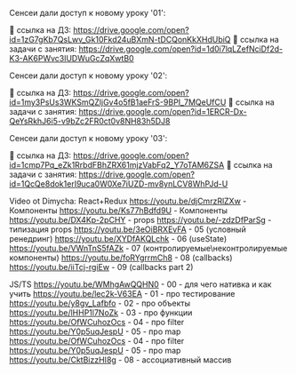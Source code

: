 

Сенсеи дали доступ к новому уроку '01': 

📌 ссылка на ДЗ: https://drive.google.com/open?id=1zG7gKb7QsLwv_Gk10Fkd24uBXmN-tDCQonKkXHdUbiQ
📌 ссылка на задачи с занятия: https://drive.google.com/open?id=1d0i7lqLZefNciDf2d-K3-AK6PWvc3lUDWuGcZqXwtB0

Сенсеи дали доступ к новому уроку '02': 

📌 ссылка на ДЗ: https://drive.google.com/open?id=1my3PsUs3WKSmQZljGv4o5fB1aeFrS-9BPI_7MQeUfCU
📌 ссылка на задачи с занятия: https://drive.google.com/open?id=1ERCR-Dx-QeYsRkhJ6i5-v9bZc2FR0ct0v8NH83h5DJ8

Сенсеи дали доступ к новому уроку '03': 

📌 ссылка на ДЗ: https://drive.google.com/open?id=1cmp7Pq_eZk1RrbdFBhZRX61mjzVabFq2_Y7oTAM6ZSA
📌 ссылка на задачи с занятия: https://drive.google.com/open?id=1QcQe8dok1erI9uca0W0Xe7iUZD-mv8ynLCV8WhPJd-U




Video ot Dimycha:
React+Redux
https://youtu.be/djCmrzRlZXw - Компоненты
https://youtu.be/Ks77hBdfd9U - Компоненты
https://youtu.be/DX4Kp-2pCHY - props
https://youtu.be/-zdzDfParSg - типизация props
https://youtu.be/3eOiBRXEvFA - 05 (условный ренедринг)
https://youtu.be/XYDfAKQLchk - 06 (useState)
https://youtu.be/VWnTnS5fAZk - 07 (контролируемые\неконтролируемые компоненты)
https://youtu.be/foRYgrrmCh8 - 08 (callbacks)
https://youtu.be/iiTcj-rgiEw - 09 (callbacks part 2)



JS/TS
https://youtu.be/WMhgAwQQHN0 - 00 - для чего нативка и как учить
https://youtu.be/lec2k-V63EA - 01 - про тестирование
https://youtu.be/y8gv_Lafbfo  -  02 - про объекты
https://youtu.be/lHHP1l7NoZk - 03 - про функции
https://youtu.be/OfWCuhozOcs - 04 - про filter
https://youtu.be/Y0p5uqJespU - 05 - про map
https://youtu.be/OfWCuhozOcs - 04 - про filter
https://youtu.be/Y0p5uqJespU - 05 - про map
https://youtu.be/CktBizzHI8g - 08 - ассоциативный массив